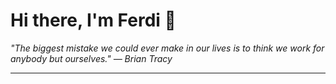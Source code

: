 <h1>Hi there, I'm Ferdi 👋</h1>

<p><em>
  "The biggest mistake we could ever make in our lives is to think we work for anybody but ourselves." — Brian Tracy
</em></p>

---
